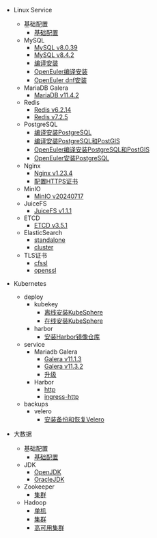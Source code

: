 - Linux Service
    - 基础配置
        - [基础配置](work/service/00-basic/)
    - MySQL
        - [MySQL v8.0.39](/work/service/mysql/v8.0.39/)
        - [MySQL v8.4.2](/work/service/mysql/make/)
        - [编译安装](/work/service/mysql/v8.4.2-lts/)
        - [OpenEuler编译安装](/work/service/mysql/v8.4.2-lts/README_OpenEuler.md)
        - [OpenEuler dnf安装](/work/service/mysql/openeuler/v8.0.37/)
    - MariaDB Galera
        - [MariaDB v11.4.2](/work/service/mariadb/v11.4.2/)
    - Redis
        - [Redis v6.2.14](/work/service/redis/v6.2.14/)
        - [Redis v7.2.5](/work/service/redis/v7.2.5/)
    - PostgreSQL
        - [编译安装PostgreSQL](/work/service/postgresql/)
        - [编译安装PostgreSQL和PostGIS](/work/service/postgresql/README_OpenEuler.md)
        - [OpenEuler编译安装PostgreSQL和PostGIS](/work/service/postgresql/README_OpenEuler.md)
        - [OpenEuler安装PostgreSQL](/work/service/postgresql/openeuler/v15.6/)
    - Nginx
        - [Nginx v1.23.4](/work/service/nginx/v1.23.4/)
        - [配置HTTPS证书](/work/service/nginx/v1.23.4/tls/)
    - MinIO
        - [MinIO v20240717](/work/service/minio/v20240717/)
    - JuiceFS
        - [JuiceFS v1.1.1](/work/service/juicefs/v1.1.1/)
    - ETCD
        - [ETCD v3.5.1](/work/service/etcd/v3.5.1/)
    - ElasticSearch
        - [standalone](/work/service/elastic/elasticsearch/standalone/)
        - [cluster](/work/service/elastic/elasticsearch/cluster/)
    - TLS证书
        - [cfssl](/work/service/tls/tls-cfssl/)
        - [openssl](/work/service/tls/tls-openssl/)

- Kubernetes
    - deploy
        - kubekey
            - [离线安装KubeSphere](/work/kubernetes/deploy/kubesphere/kubekey/kubeshpere-v3.4.1/)
            - [在线安装KubeSphere](/work/kubernetes/deploy/kubesphere/kubekey/kubeshpere-v3.4.1/online/)
        - harbor
            - [安装Harbor镜像仓库](/work/kubernetes/deploy/harbor/)
    - service
        - Mariadb Galera
            - [Galera v11.1.3](/work/kubernetes/service/mariadb/v11.1.3/)
            - [Galera v11.3.2](/work/kubernetes/service/mariadb/v11.3.2/)
            - [升级](/work/kubernetes/service/mariadb/upgrade.md)
        - Harbor
            - [http](/work/kubernetes/service/harbor/v2.11.0/http/)
            - [ingress-http](/work/kubernetes/service/harbor/v2.11.0/ingress-http/)
    - backups
        - velero
            - [安装备份和恢复Velero](/work/kubernetes/deploy/backups/velero/v1.11.0/)

- 大数据
    - 基础配置
        - [基础配置](work/bigdata/00-basic/)
    - JDK
        - [OpenJDK](/work/bigdata/01-jdk/README_OpenJDK.md)
        - [OracleJDK](/work/bigdata/01-jdk/)
    - Zookeeper
        - [集群](work/bigdata/02-zookeeper/)
    - Hadoop
        - [单机](work/bigdata/03-hadoop/standalone/)
        - [集群](work/bigdata/03-hadoop/cluster/)
        - [高可用集群](work/bigdata/03-hadoop/cluster-ha/)

